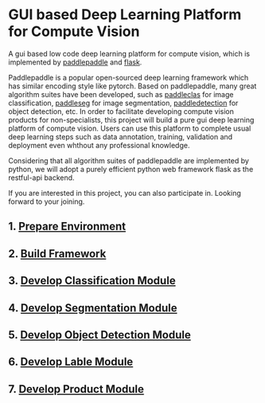 # GUI based Deep Learning Platform for Compute Vision 

A gui based low code deep learning platform for compute vision, which is implemented by [paddlepaddle](https://github.com/PaddlePaddle/Paddle) and [flask](https://flask.palletsprojects.com/).

Paddlepaddle is a popular open-sourced deep learning framework which has similar encoding style like pytorch. Based on paddlepaddle, many great algorithm suites have been developed, such as [paddleclas](https://github.com/PaddlePaddle/PaddleClas) for image classification, [paddleseg](https://github.com/PaddlePaddle/PaddleSeg) for image segmentation, [paddledetection](https://github.com/PaddlePaddle/PaddleDetection) for object detection, etc. In order to facilitate developing compute vision products for non-specialists, this project will build a pure gui deep learning platform of compute vision. Users can use this platform to complete usual deep learning steps such as data annotation, training, validation and deployment even whthout any professional knowledge.

Considering that all algorithm suites of paddlepaddle are implemented by python, we will adopt a purely efficient python web framework flask as the restful-api backend. 

If you are interested in this project, you can also participate in. Looking forward to your joining.


## 1. [Prepare Environment](./doc/PrepareEnvironment.md)

## 2. [Build Framework](./doc/2.md)

## 3. [Develop Classification Module](./doc/3.md)

## 4. [Develop Segmentation Module](./doc/4.md)

## 5. [Develop Object Detection Module](./doc/5.md)

## 6. [Develop Lable Module](./doc/6.md)

## 7. [Develop Product Module](./doc/7.md)